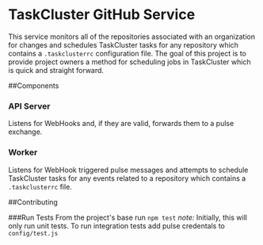 TaskCluster GitHub Service
==========================

This service monitors all of the repositories associated with an organization for changes and schedules TaskCluster tasks for any repository which contains a `.taskclusterrc` configuration file. The goal of this project is to provide project owners a method for scheduling jobs in TaskCluster which is quick and straight forward.

##Components

### API Server
Listens for WebHooks and, if they are valid, forwards them to a pulse exchange.

### Worker
Listens for WebHook triggered pulse messages and attempts to schedule TaskCluster tasks for any events related to a repository which contains a `.taskclusterrc` file.

##Contributing

###Run Tests
From the project's base run ``npm test``
*note:* Initially, this will only run unit tests. To run integration tests add pulse credentals to ``config/test.js``
